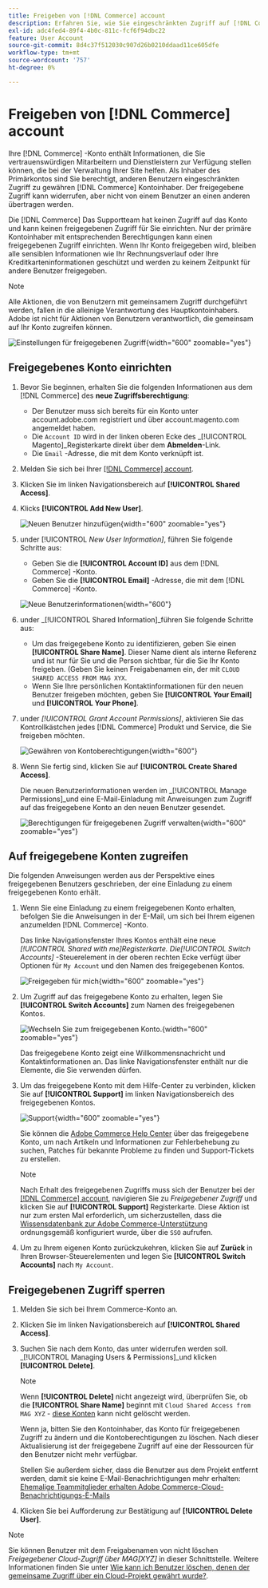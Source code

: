```yaml
---
title: Freigeben von [!DNL Commerce] account
description: Erfahren Sie, wie Sie eingeschränkten Zugriff auf [!DNL Commerce] andere [!DNL Commerce] Kontoinhaber.
exl-id: adc4fed4-89f4-4b0c-811c-fcf6f94dbc22
feature: User Account
source-git-commit: 8d4c37f512030c907d26b0210ddaad11ce605dfe
workflow-type: tm+mt
source-wordcount: '757'
ht-degree: 0%

---
```


# Freigeben von [!DNL Commerce] account

Ihre [!DNL Commerce] -Konto enthält Informationen, die Sie vertrauenswürdigen Mitarbeitern und Dienstleistern zur Verfügung stellen können, die bei der Verwaltung Ihrer Site helfen. Als Inhaber des Primärkontos sind Sie berechtigt, anderen Benutzern eingeschränkten Zugriff zu gewähren [!DNL Commerce] Kontoinhaber. Der freigegebene Zugriff kann widerrufen, aber nicht von einem Benutzer an einen anderen übertragen werden.

Die [!DNL Commerce] Das Supportteam hat keinen Zugriff auf das Konto und kann keinen freigegebenen Zugriff für Sie einrichten. Nur der primäre Kontoinhaber mit entsprechenden Berechtigungen kann einen freigegebenen Zugriff einrichten. Wenn Ihr Konto freigegeben wird, bleiben alle sensiblen Informationen wie Ihr Rechnungsverlauf oder Ihre Kreditkarteninformationen geschützt und werden zu keinem Zeitpunkt für andere Benutzer freigegeben.

>[!NOTE]
>
>Alle Aktionen, die von Benutzern mit gemeinsamem Zugriff durchgeführt werden, fallen in die alleinige Verantwortung des Hauptkontoinhabers. Adobe ist nicht für Aktionen von Benutzern verantwortlich, die gemeinsam auf Ihr Konto zugreifen können.

![Einstellungen für freigegebenen Zugriff](./assets/shared-access.png){width="600" zoomable="yes"}

## Freigegebenes Konto einrichten

1. Bevor Sie beginnen, erhalten Sie die folgenden Informationen aus dem [!DNL Commerce] des **neue Zugriffsberechtigung**:

   - Der Benutzer muss sich bereits für ein Konto unter account.adobe.com registriert und über account.magento.com angemeldet haben.
   - Die `Account ID` wird in der linken oberen Ecke des _[!UICONTROL Magento]_Registerkarte direkt über dem **Abmelden**-Link.
   - Die `Email` -Adresse, die mit dem Konto verknüpft ist.

1. Melden Sie sich bei Ihrer [[!DNL Commerce] account](commerce-account-create.md).

1. Klicken Sie im linken Navigationsbereich auf **[!UICONTROL Shared Access]**.

1. Klicks **[!UICONTROL Add New User]**.

   ![Neuen Benutzer hinzufügen](./assets/shared-access-add.png){width="600" zoomable="yes"}

1. under [!UICONTROL _New User Information]_, führen Sie folgende Schritte aus:

   - Geben Sie die **[!UICONTROL Account ID]** aus dem [!DNL Commerce] -Konto.
   - Geben Sie die **[!UICONTROL Email]** -Adresse, die mit dem [!DNL Commerce] -Konto.

   ![Neue Benutzerinformationen](./assets/shared-new-user.png){width="600"}

1. under _[!UICONTROL Shared Information]_führen Sie folgende Schritte aus:

   - Um das freigegebene Konto zu identifizieren, geben Sie einen **[!UICONTROL Share Name]**. Dieser Name dient als interne Referenz und ist nur für Sie und die Person sichtbar, für die Sie Ihr Konto freigeben. (Geben Sie keinen Freigabenamen ein, der mit `CLOUD SHARED ACCESS FROM MAG XYX`.
   - Wenn Sie Ihre persönlichen Kontaktinformationen für den neuen Benutzer freigeben möchten, geben Sie **[!UICONTROL Your Email]** und **[!UICONTROL Your Phone]**.

1. under _[!UICONTROL Grant Account Permissions]_, aktivieren Sie das Kontrollkästchen jedes [!DNL Commerce] Produkt und Service, die Sie freigeben möchten.

   ![Gewähren von Kontoberechtigungen](./assets/shared-permissions.png){width="600"}

1. Wenn Sie fertig sind, klicken Sie auf **[!UICONTROL Create Shared Access]**.

   Die neuen Benutzerinformationen werden im _[!UICONTROL Manage Permissions]_und eine E-Mail-Einladung mit Anweisungen zum Zugriff auf das freigegebene Konto an den neuen Benutzer gesendet.

   ![Berechtigungen für freigegebenen Zugriff verwalten](./assets/shared-manage-permissions.png){width="600" zoomable="yes"}

## Auf freigegebene Konten zugreifen

Die folgenden Anweisungen werden aus der Perspektive eines freigegebenen Benutzers geschrieben, der eine Einladung zu einem freigegebenen Konto erhält.

1. Wenn Sie eine Einladung zu einem freigegebenen Konto erhalten, befolgen Sie die Anweisungen in der E-Mail, um sich bei Ihrem eigenen anzumelden [!DNL Commerce] -Konto.

   Das linke Navigationsfenster Ihres Kontos enthält eine neue _[!UICONTROL Shared with me]_Registerkarte. Die_[!UICONTROL Switch Accounts]_ -Steuerelement in der oberen rechten Ecke verfügt über Optionen für `My Account` und den Namen des freigegebenen Kontos.

   ![Freigegeben für mich](./assets/shared-with-me.png){width="600" zoomable="yes"}

1. Um Zugriff auf das freigegebene Konto zu erhalten, legen Sie **[!UICONTROL Switch Accounts]** zum Namen des freigegebenen Kontos.

   ![Wechseln Sie zum freigegebenen Konto.](./assets/shared-switch.png){width="600" zoomable="yes"}

   Das freigegebene Konto zeigt eine Willkommensnachricht und Kontaktinformationen an. Das linke Navigationsfenster enthält nur die Elemente, die Sie verwenden dürfen.

1. Um das freigegebene Konto mit dem Hilfe-Center zu verbinden, klicken Sie auf **[!UICONTROL Support]** im linken Navigationsbereich des freigegebenen Kontos.

   ![Support](./assets/shared-support.png){width="600" zoomable="yes"}

   Sie können die [Adobe Commerce Help Center](https://experienceleague.adobe.com/docs/commerce-knowledge-base/kb/overview.html) über das freigegebene Konto, um nach Artikeln und Informationen zur Fehlerbehebung zu suchen, Patches für bekannte Probleme zu finden und Support-Tickets zu erstellen.

   >[!NOTE]
   >
   >Nach Erhalt des freigegebenen Zugriffs muss sich der Benutzer bei der [[!DNL Commerce] account](https://account.magento.com/customer/account/login), navigieren Sie zu _Freigegebener Zugriff_ und klicken Sie auf **[!UICONTROL Support]** Registerkarte. Diese Aktion ist nur zum ersten Mal erforderlich, um sicherzustellen, dass die [Wissensdatenbank zur Adobe Commerce-Unterstützung](https://experienceleague.adobe.com/docs/commerce-knowledge-base/kb/overview.html) ordnungsgemäß konfiguriert wurde, über die `SSO` aufrufen.

1. Um zu Ihrem eigenen Konto zurückzukehren, klicken Sie auf **Zurück** in Ihren Browser-Steuerelementen und legen Sie **[!UICONTROL Switch Accounts]** nach `My Account`.

## Freigegebenen Zugriff sperren

1. Melden Sie sich bei Ihrem Commerce-Konto an.

1. Klicken Sie im linken Navigationsbereich auf **[!UICONTROL Shared Access]**.

1. Suchen Sie nach dem Konto, das unter widerrufen werden soll. _[!UICONTROL Managing Users & Permissions]_und klicken **[!UICONTROL Delete]**.

   >[!NOTE]
   >
   > Wenn  **[!UICONTROL Delete]** nicht angezeigt wird, überprüfen Sie, ob die **[!UICONTROL Share Name]** beginnt mit `Cloud Shared Access from MAG XYZ` - [diese Konten](https://experienceleague.adobe.com/docs/commerce-knowledge-base/kb/help-center-guide/magento-help-center-user-guide.html?lang=en#remove-cloud-shared-access-users) kann nicht gelöscht werden.
   > 
   > Wenn ja, bitten Sie den Kontoinhaber, das Konto für freigegebenen Zugriff zu ändern und die Kontoberechtigungen zu löschen. Nach dieser Aktualisierung ist der freigegebene Zugriff auf eine der Ressourcen für den Benutzer nicht mehr verfügbar.
   >
   > Stellen Sie außerdem sicher, dass die Benutzer aus dem Projekt entfernt werden, damit sie keine E-Mail-Benachrichtigungen mehr erhalten: [Ehemalige Teammitglieder erhalten Adobe Commerce-Cloud-Benachrichtigungs-E-Mails](https://experienceleague.adobe.com/docs/commerce-knowledge-base/kb/troubleshooting/miscellaneous/former-teammembers-receive-cloud-notification-emails.html)


1. Klicken Sie bei Aufforderung zur Bestätigung auf **[!UICONTROL Delete User]**.

>[!NOTE]
>
>Sie können Benutzer mit dem Freigabenamen von nicht löschen _Freigegebener Cloud-Zugriff über MAG[XYZ]_ in dieser Schnittstelle. Weitere Informationen finden Sie unter [Wie kann ich Benutzer löschen, denen der gemeinsame Zugriff über ein Cloud-Projekt gewährt wurde?](https://experienceleague.adobe.com/docs/commerce-knowledge-base/kb/help-center-guide/magento-help-center-user-guide.html?lang=en#remove-cloud-shared-access-users).
